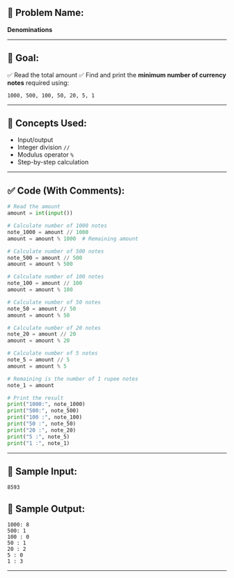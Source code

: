 ## 🧩 **Problem Name:**

**Denominations**

---

## 🎯 **Goal:**

✅ Read the total amount
✅ Find and print the **minimum number of currency notes** required using:

```
1000, 500, 100, 50, 20, 5, 1
```

---

## 🧠 **Concepts Used:**

- Input/output
- Integer division `//`
- Modulus operator `%`
- Step-by-step calculation

---

## ✅ **Code (With Comments):**

```python
# Read the amount
amount = int(input())

# Calculate number of 1000 notes
note_1000 = amount // 1000
amount = amount % 1000  # Remaining amount

# Calculate number of 500 notes
note_500 = amount // 500
amount = amount % 500

# Calculate number of 100 notes
note_100 = amount // 100
amount = amount % 100

# Calculate number of 50 notes
note_50 = amount // 50
amount = amount % 50

# Calculate number of 20 notes
note_20 = amount // 20
amount = amount % 20

# Calculate number of 5 notes
note_5 = amount // 5
amount = amount % 5

# Remaining is the number of 1 rupee notes
note_1 = amount

# Print the result
print("1000:", note_1000)
print("500:", note_500)
print("100 :", note_100)
print("50 :", note_50)
print("20 :", note_20)
print("5 :", note_5)
print("1 :", note_1)
```

---

## 🧪 **Sample Input:**

```
8593
```

## 🧾 **Sample Output:**

```
1000: 8
500: 1
100 : 0
50 : 1
20 : 2
5 : 0
1 : 3
```

---
